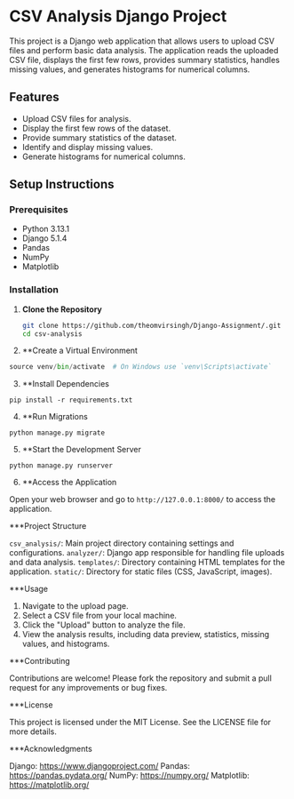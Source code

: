 # CSV Analysis Django Project

This project is a Django web application that allows users to upload CSV files and perform basic data analysis. The application reads the uploaded CSV file, displays the first few rows, provides summary statistics, handles missing values, and generates histograms for numerical columns.

## Features

- Upload CSV files for analysis.
- Display the first few rows of the dataset.
- Provide summary statistics of the dataset.
- Identify and display missing values.
- Generate histograms for numerical columns.

## Setup Instructions

### Prerequisites

- Python 3.13.1
- Django 5.1.4
- Pandas
- NumPy
- Matplotlib

### Installation

1. **Clone the Repository**

   ```bash
   git clone https://github.com/theomvirsingh/Django-Assignment/.git
   cd csv-analysis
   ```
2. **Create a Virtual Environment

```python -m venv venv
source venv/bin/activate  # On Windows use `venv\Scripts\activate`
```

3. **Install Dependencies

```pip install -r requirements.txt```

4. **Run Migrations

```python manage.py migrate```

5. **Start the Development Server

```python manage.py runserver```

6. **Access the Application

Open your web browser and go to `http://127.0.0.1:8000/` to access the application.

***Project Structure

`csv_analysis/`: Main project directory containing settings and configurations.
`analyzer/`: Django app responsible for handling file uploads and data analysis.
`templates/`: Directory containing HTML templates for the application.
`static/`: Directory for static files (CSS, JavaScript, images).

***Usage

1. Navigate to the upload page.
2. Select a CSV file from your local machine.
3. Click the "Upload" button to analyze the file.
4. View the analysis results, including data preview, statistics, missing values, and histograms.

***Contributing

Contributions are welcome! Please fork the repository and submit a pull request for any improvements or bug fixes.

***License

This project is licensed under the MIT License. See the LICENSE file for more details.

***Acknowledgments

Django: https://www.djangoproject.com/
Pandas: https://pandas.pydata.org/
NumPy: https://numpy.org/
Matplotlib: https://matplotlib.org/
